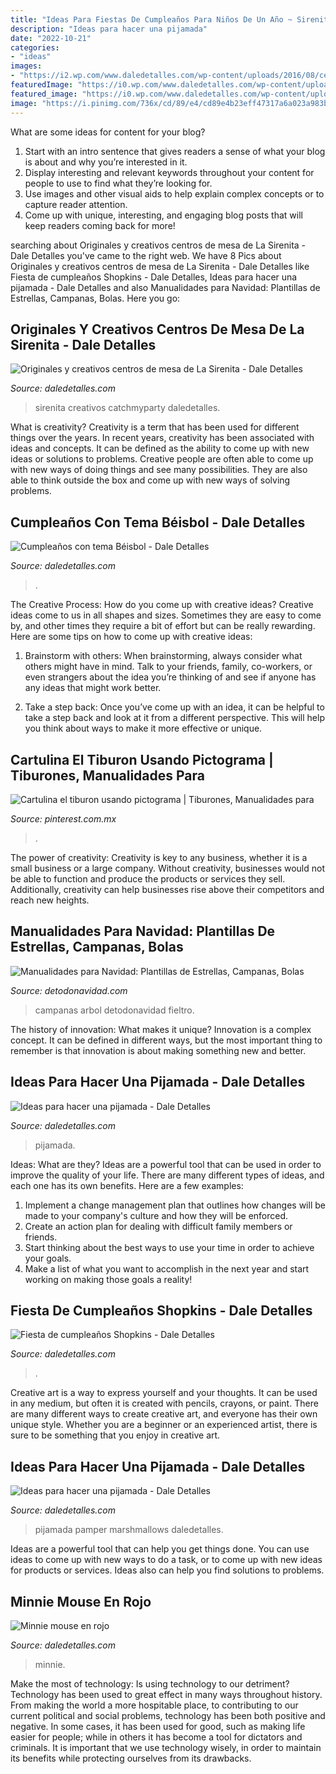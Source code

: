 ```yaml
---
title: "Ideas Para Fiestas De Cumpleaños Para Niños De Un Año ~ Sirenita Creativos Catchmyparty Daledetalles"
description: "Ideas para hacer una pijamada"
date: "2022-10-21"
categories:
- "ideas"
images:
- "https://i2.wp.com/www.daledetalles.com/wp-content/uploads/2016/08/centro-de-mesa-sirenita20.jpg"
featuredImage: "https://i0.wp.com/www.daledetalles.com/wp-content/uploads/2016/01/Shopkins23.jpeg"
featured_image: "https://i0.wp.com/www.daledetalles.com/wp-content/uploads/2016/02/5-9.jpg"
image: "https://i.pinimg.com/736x/cd/89/e4/cd89e4b23eff47317a6a023a983b3786--vale-pre-kinder.jpg"
---
```



What are some ideas for content for your blog?
1. Start with an intro sentence that gives readers a sense of what your blog is about and why you’re interested in it.
2. Display interesting and relevant keywords throughout your content for people to use to find what they’re looking for.
3. Use images and other visual aids to help explain complex concepts or to capture reader attention.
4. Come up with unique, interesting, and engaging blog posts that will keep readers coming back for more!

	

		
searching about Originales y creativos centros de mesa de La Sirenita - Dale Detalles you've came to the right web. We have 8 Pics about Originales y creativos centros de mesa de La Sirenita - Dale Detalles like Fiesta de cumpleaños Shopkins - Dale Detalles, Ideas para hacer una pijamada - Dale Detalles and also Manualidades para Navidad: Plantillas de Estrellas, Campanas, Bolas. Here you go:
		
    
## Originales Y Creativos Centros De Mesa De La Sirenita - Dale Detalles

<img loading=lazy src="https://i2.wp.com/www.daledetalles.com/wp-content/uploads/2016/08/centro-de-mesa-sirenita20.jpg" onerror="this.onerror=null;this.src='https://tse4.mm.bing.net/th?id=OIP.a1il_V21XWEtUXSjdosRcAHaJF&amp;pid=15.1';" alt="Originales y creativos centros de mesa de La Sirenita - Dale Detalles">

_Source: daledetalles.com_

>sirenita creativos catchmyparty daledetalles. 

	

What is creativity?
Creativity is a term that has been used for different things over the years. In recent years, creativity has been associated with ideas and concepts. It can be defined as the ability to come up with new ideas or solutions to problems. Creative people are often able to come up with new ways of doing things and see many possibilities. They are also able to think outside the box and come up with new ways of solving problems.

    
## Cumpleaños Con Tema Béisbol - Dale Detalles

<img loading=lazy src="https://i1.wp.com/www.daledetalles.com/wp-content/uploads/2016/02/beisbol15.jpg" onerror="this.onerror=null;this.src='https://tse2.mm.bing.net/th?id=OIP.1RV1G93AM2w2EYkGCs6hSQHaLG&amp;pid=15.1';" alt="Cumpleaños con tema Béisbol - Dale Detalles">

_Source: daledetalles.com_

>. 

	

The Creative Process: How do you come up with creative ideas?
Creative ideas come to us in all shapes and sizes. Sometimes they are easy to come by, and other times they require a bit of effort but can be really rewarding. Here are some tips on how to come up with creative ideas:
1. Brainstorm with others: When brainstorming, always consider what others might have in mind. Talk to your friends, family, co-workers, or even strangers about the idea you’re thinking of and see if anyone has any ideas that might work better.

2. Take a step back: Once you’ve come up with an idea, it can be helpful to take a step back and look at it from a different perspective. This will help you think about ways to make it more effective or unique.


    
## Cartulina El Tiburon Usando Pictograma | Tiburones, Manualidades Para

<img loading=lazy src="https://i.pinimg.com/736x/cd/89/e4/cd89e4b23eff47317a6a023a983b3786--vale-pre-kinder.jpg" onerror="this.onerror=null;this.src='https://tse3.mm.bing.net/th?id=OIP.cvgdVqRaIVHlvBonEx-NZAHaKk&amp;pid=15.1';" alt="Cartulina el tiburon usando pictograma | Tiburones, Manualidades para">

_Source: pinterest.com.mx_

>. 

	

The power of creativity:
Creativity is key to any business, whether it is a small business or a large company. Without creativity, businesses would not be able to function and produce the products or services they sell. Additionally, creativity can help businesses rise above their competitors and reach new heights.

    
## Manualidades Para Navidad: Plantillas De Estrellas, Campanas, Bolas

<img loading=lazy src="https://www.detodonavidad.com/wp-content/uploads/2012/10/Manualidades-para-Navidad-Plantillas-11.jpg" onerror="this.onerror=null;this.src='https://tse4.mm.bing.net/th?id=OIP.HvYiBK7O9J7ELHhRvmHlRAHaKY&amp;pid=15.1';" alt="Manualidades para Navidad: Plantillas de Estrellas, Campanas, Bolas">

_Source: detodonavidad.com_

>campanas arbol detodonavidad fieltro. 

	

The history of innovation: What makes it unique?
Innovation is a complex concept. It can be defined in different ways, but the most important thing to remember is that innovation is about making something new and better.

    
## Ideas Para Hacer Una Pijamada - Dale Detalles

<img loading=lazy src="https://i2.wp.com/www.daledetalles.com/wp-content/uploads/2016/02/1-10.jpg" onerror="this.onerror=null;this.src='https://tse3.mm.bing.net/th?id=OIP.T9b_gFNttdO2kSe7yXaIlAHaKI&amp;pid=15.1';" alt="Ideas para hacer una pijamada - Dale Detalles">

_Source: daledetalles.com_

>pijamada. 

	

Ideas: What are they?
Ideas are a powerful tool that can be used in order to improve the quality of your life. There are many different types of ideas, and each one has its own benefits. Here are a few examples: 
1. Implement a change management plan that outlines how changes will be made to your company's culture and how they will be enforced. 
2. Create an action plan for dealing with difficult family members or friends. 
3. Start thinking about the best ways to use your time in order to achieve your goals. 
4. Make a list of what you want to accomplish in the next year and start working on making those goals a reality!

    
## Fiesta De Cumpleaños Shopkins - Dale Detalles

<img loading=lazy src="https://i0.wp.com/www.daledetalles.com/wp-content/uploads/2016/01/Shopkins23.jpeg" onerror="this.onerror=null;this.src='https://tse2.mm.bing.net/th?id=OIP.wCkjMEHdw_QlOneN5PGX_AHaLd&amp;pid=15.1';" alt="Fiesta de cumpleaños Shopkins - Dale Detalles">

_Source: daledetalles.com_

>. 

	

Creative art is a way to express yourself and your thoughts. It can be used in any medium, but often it is created with pencils, crayons, or paint. There are many different ways to create creative art, and everyone has their own unique style. Whether you are a beginner or an experienced artist, there is sure to be something that you enjoy in creative art.

    
## Ideas Para Hacer Una Pijamada - Dale Detalles

<img loading=lazy src="https://i0.wp.com/www.daledetalles.com/wp-content/uploads/2016/02/5-9.jpg" onerror="this.onerror=null;this.src='https://tse2.mm.bing.net/th?id=OIP.8xfWbiTyScjLA1GwihdSGgHaFj&amp;pid=15.1';" alt="Ideas para hacer una pijamada - Dale Detalles">

_Source: daledetalles.com_

>pijamada pamper marshmallows daledetalles. 

	

Ideas are a powerful tool that can help you get things done. You can use ideas to come up with new ways to do a task, or to come up with new ideas for products or services. Ideas also can help you find solutions to problems.

    
## Minnie Mouse En Rojo

<img loading=lazy src="http://i0.wp.com/www.daledetalles.com/wp-content/uploads/2016/04/minnie-rojo20.jpg" onerror="this.onerror=null;this.src='https://tse1.mm.bing.net/th?id=OIP.EU1bXoU1MATim67NO99AnQHaMW&amp;pid=15.1';" alt="Minnie mouse en rojo">

_Source: daledetalles.com_

>minnie. 

	

Make the most of technology: Is using technology to our detriment?
Technology has been used to great effect in many ways throughout history. From making the world a more hospitable place, to contributing to our current political and social problems, technology has been both positive and negative. In some cases, it has been used for good, such as making life easier for people; while in others it has become a tool for dictators and criminals. It is important that we use technology wisely, in order to maintain its benefits while protecting ourselves from its drawbacks.

